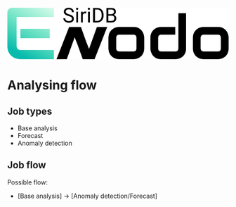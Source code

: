 <p align="center"><img src="https://github.com/siridb/siridb-enodo-hub/raw/development/assets/logo_full.png" alt="Enodo"></p>

# Analysing flow

## Job types

- Base analysis
- Forecast
- Anomaly detection

## Job flow

Possible flow:

- [Base analysis] -> [Anomaly detection/Forecast]